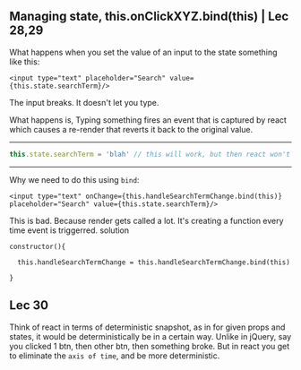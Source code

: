 ## Managing state, this.onClickXYZ.bind(this) | Lec 28,29

What happens when you set the value of an input to the state something like this:

```
<input type="text" placeholder="Search" value={this.state.searchTerm}/>
```

The input breaks. It doesn't let you type. 

What happens is, Typing something fires an event that is captured by react which causes a re-render that reverts it back to the original value.


---
```javascript
this.state.searchTerm = 'blah' // this will work, but then react won't know state has been changed, and using setState you tell react to rerender explicitly
```

---

Why we need to do this using `bind`:

```
<input type="text" onChange={this.handleSearchTermChange.bind(this)} placeholder="Search" value={this.state.searchTerm}/>
```

This is bad. Because render gets called a lot. It's creating a function every time event is triggerred.
solution
```
constructor(){

  this.handleSearchTermChange = this.handleSearchTermChange.bind(this)

}
```

## Lec 30

Think of react in terms of deterministic snapshot, as in for given props and states, it would be deterministically be in a certain way. Unlike in jQuery, say you clicked 1 btn, then other btn, then something broke. But in react you get to eliminate the `axis of time`, and be more deterministic.
